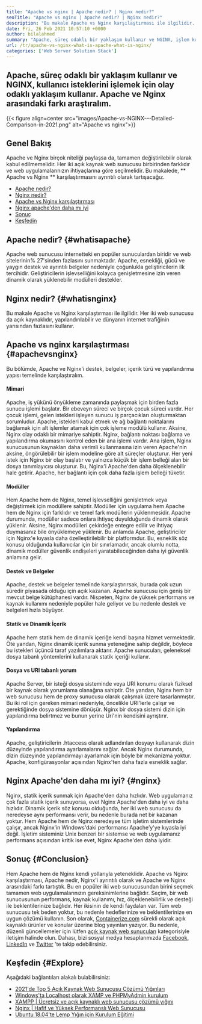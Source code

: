 ```yaml
---
title: "Apache vs nginx | Apache nedir? | Nginx nedir?" 
seoTitle: "Apache vs nginx | Apache nedir? | Nginx nedir?" 
description: "Bu makale Apache vs Nginx karşılaştırması ile ilgilidir. Her iki web sunucusu da açık kaynaklıdır, yapılandırılabilir ve dünya internet trafiğinin yarısından fazlasını kullanır." 
date: Fri, 26 Feb 2021 10:57:10 +0000
author: bilalahmed
summary: "Apache, süreç odaklı bir yaklaşım kullanır ve NGINX, işlem kullanıcı isteklerini işlemek için olay odaklı yaklaşım kullanır. Apache ve Nginx arasındaki farkı araştıralım." 
url: /tr/apache-vs-nginx-what-is-apache-what-is-nginx/
categories: ['Web Server Solution Stack']
---
```


## Apache, süreç odaklı bir yaklaşım kullanır ve NGINX, kullanıcı isteklerini işlemek için olay odaklı yaklaşım kullanır. Apache ve Nginx arasındaki farkı araştıralım.

{{< figure align=center src="images/Apache-vs-NGINX-–-Detailed-Comparison-in-2021.png" alt="Apache vs nginx">}}


## Genel Bakış
Apache ve Nginx birçok niteliği paylaşsa da, tamamen değiştirilebilir olarak kabul edilmemelidir. Her iki açık kaynak web sunucusu birbirinden farklıdır ve web uygulamalarınızın ihtiyaçlarına göre seçilmelidir. Bu makalede, ** Apache vs Nginx ** karşılaştırmasını ayrıntılı olarak tartışacağız.
  * [Apache nedir?][1]
  * [Nginx nedir?][2]
  * [Apache vs Nginx karşılaştırması][3]
  * [Nginx apache'den daha mı iyi][4]
  * [Sonuç][5]
  * [Keşfedin][6]

## Apache nedir? {#whatisapache}
Apache web sunucusu internetteki en popüler sunuculardan biridir ve web sitelerinin% 27'sinden fazlasını sunmaktadır. Apache, esnekliği, gücü ve yaygın destek ve ayrıntılı belgeler nedeniyle çoğunlukla geliştiricilerin ilk tercihidir. Geliştiricilerin işlevselliğini kolayca genişletmesine izin veren dinamik olarak yüklenebilir modülleri destekler.

## Nginx nedir? {#whatisnginx}
Bu makale Apache vs Nginx karşılaştırması ile ilgilidir. Her iki web sunucusu da açık kaynaklıdır, yapılandırılabilir ve dünyanın internet trafiğinin yarısından fazlasını kullanır.

## Apache vs nginx karşılaştırması {#apachevsnginx}
Bu bölümde, Apache ve Nginx'i destek, belgeler, içerik türü ve yapılandırma yapısı temelinde karşılaştıralım.

#### Mimari
Apache, iş yükünü önyükleme zamanında paylaşmak için birden fazla sunucu işlemi başlatır. Bir ebeveyn süreci ve birçok çocuk süreci vardır. Her çocuk işlemi, gelen istekleri işleyen sunucu iş parçacıkları oluşturmaktan sorumludur. Apache, istekleri kabul etmek ve ağ bağlantı noktalarını bağlamak için alt işlemler atamak için çok işleme modülü kullanır. Aksine, Nginx olay odaklı bir mimariye sahiptir. Nginx, bağlantı noktası bağlama ve yapılandırma okumasını kontrol eden bir ana işlemi vardır. Ana işlem, Nginx sunucusunun kaynakları daha verimli kullanmasına izin veren Apache'nin aksine, öngörülebilir bir işlem modeline göre alt süreçler oluşturur. Her yeni istek için Nginx bir olay başlatır ve yalnızca küçük bir işlem belleği alan bir dosya tanımlayıcısı oluşturur. Bu, Nginx'i Apache'den daha ölçeklenebilir hale getirir. Apache, her bağlantı için çok daha fazla işlem belleği tüketir.

#### Modüller
Hem Apache hem de Nginx, temel işlevselliğini genişletmek veya değiştirmek için modüllere sahiptir. Modüller için uygulama hem Apache hem de Nginx için farklıdır ve temel fark modüllerin yüklenmesidir. Apache durumunda, modüller sadece onlara ihtiyaç duyulduğunda dinamik olarak yüklenir. Aksine, Nginx modülleri çekirdeğe entegre edilir ve ihtiyaç duymasanız bile önyüklemeye yüklenir. Bu anlamda Apache, geliştiriciler için Nginx'e kıyasla daha özelleştirilebilir bir platformdur. Bu, esneklik söz konusu olduğunda kullanıcılar için bir sınırlamadır, ancak olumlu notta, dinamik modüller güvenlik endişeleri yaratabileceğinden daha iyi güvenlik anlamına gelir.

#### Destek ve Belgeler
Apache, destek ve belgeler temelinde karşılaştırırsak, burada çok uzun süredir piyasada olduğu için açık kazanan. Apache sunucusu için geniş bir mevcut belge kütüphanesi vardır. Nispeten, Nginx de yüksek performans ve kaynak kullanımı nedeniyle popüler hale geliyor ve bu nedenle destek ve belgeleri hızla büyüyor.

#### Statik ve Dinamik İçerik
Apache hem statik hem de dinamik içeriğe kendi başına hizmet vermektedir. Öte yandan, Nginx dinamik içerik sunma yeteneğine sahip değildir, böylece bu istekleri üçüncü taraf yazılımlara aktarır. Apache sunucuları, geleneksel dosya tabanlı yöntemlerini kullanarak statik içeriği kullanır.

#### Dosya vs URI tabanlı yorum
Apache Server, bir isteği dosya sisteminde veya URI konumu olarak fiziksel bir kaynak olarak yorumlama olanağına sahiptir. Öte yandan, Nginx hem bir web sunucusu hem de proxy sunucusu olarak çalışmak üzere tasarlanmıştır. Bu iki rol için gereken mimari nedeniyle, öncelikle URI'lerle çalışır ve gerektiğinde dosya sistemine dönüşür. Nginx bir dosya sistemi dizin için yapılandırma belirtmez ve bunun yerine Uri'nin kendisini ayrıştırır.

#### Yapılandırma
Apache, geliştiricilerin .htaccess olarak adlandırılan dosyayı kullanarak dizin düzeyinde yapılandırma ayarlamalarını sağlar. Ancak Nginx durumunda, dizin düzeyinde yapılandırmayı ayarlamak için böyle bir mekanizma yoktur. Apache, konfigürasyonlar açısından Nginx'ten daha fazla esneklik sağlar.

## Nginx Apache'den daha mı iyi? {#nginx}
Nginx, statik içerik sunmak için Apache'den daha hızlıdır. Web uygulamanız çok fazla statik içerik sunuyorsa, evet Nginx Apache'den daha iyi ve daha hızlıdır. Dinamik içerik söz konusu olduğunda, her iki web sunucusu da neredeyse aynı performansı verir, bu nedenle burada net bir kazanan yoktur. Hem Apache hem de Nginx neredeyse tüm işletim sistemlerinde çalışır, ancak Nginx’in Windows'daki performansı Apache’y'ye kıyasla iyi değil. İşletim sisteminiz Unix benzeri bir sistemse ve web uygulamanız performans açısından kritik ise evet, Nginx Apache'den daha iyidir.

## Sonuç {#Conclusion}
Hem Apache hem de Nginx kendi yollarıyla yeteneklidir. Apache vs Nginx karşılaştırması, Apache nedir, Nginx'i ayrıntılı olarak ve Apache ve Nginx arasındaki farkı tartıştık. Bu en popüler iki web sunucusundan birini seçmek tamamen web uygulamalarınızın gereksinimlerine bağlıdır. Seçim, bir web sunucusunun performans, kaynak kullanımı, hız, ölçeklenebilirlik ve desteği ile beklentilerinize bağlıdır. Her ikisinin de kendi faydaları var. Tüm web sunucusu tek beden yoktur, bu nedenle hedeflerinize ve beklentilerinize en uygun çözümü kullanın.
Son olarak, [Containerize.com][7] sürekli olarak açık kaynaklı ürünler ve konular üzerine blog yayınları yazıyor. Bu nedenle, düzenli güncellemeler için lütfen [açık kaynak web sunucuları][8] kategorisiyle iletişim halinde olun. Dahası, bizi sosyal medya hesaplarımızda [Facebook][9], [LinkedIn][10] ve [Twitter][11] 'te takip edebilirsiniz.

## Keşfedin {#Explore}
Aşağıdaki bağlantıları alakalı bulabilirsiniz:
  * [2021'de Top 5 Açık Kaynak Web Sunucusu Çözümü Yığınları][12]
  * [Windows'ta Localhost olarak XAMP ve PHPMyAdmin kurulum][13]
  * [XAMPP | Ücretsiz ve açık kaynaklı web sunucusu çözümü yığını][14]
  * [Nginx | Hafif ve Yüksek Performanslı Web Sunucusu][15]
  * [Ubuntu 18.04'te Lemp Yığın için Kurulum Eğitimi][16]

  
[1]: #whatisapache
[2]: #whatisnginx
[3]: #apachevsnginx
[4]: #nginx
[5]: #conclusion
[6]: #explore
[7]: https://www.containerize.com/
[8]: https://blog.containerize.com/category/web-server-solution-stack/
[9]: https://web.facebook.com/containerize
[10]: https://www.linkedin.com/company/containerize/
[11]: https://twitter.com/containerize_co
[12]: https://blog.containerize.com/2021/01/08/top-5-open-source-web-server-solution-stacks-in-2021/
[13]: https://blog.containerize.com/database-management-software/how-to-setup-xampp-and-phpmyadmin-as-localhost-on-windows/
[14]: https://products.containerize.com/solution-stack/xampp
[15]: https://products.containerize.com/solution-stack/nginx
[16]: https://blog.containerize.com/web-server-solution-stack/setup-tutorial-for-lemp-stack-on-ubuntu-18-04/
